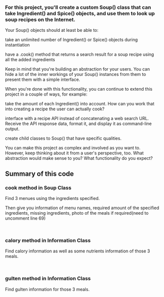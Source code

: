 <h3>For this project, you'll create a custom Soup() class that can take Ingredient() and Spice() objects, and use them to look up soup recipes on the Internet.</h3>

<p>Your Soup() objects should at least be able to:</p>

<p>take an unlimited number of Ingredient() or Spice() objects during instantiation</p>
<p>have a .cook() method that returns a search result for a soup recipe using all the added ingredients</p>
<p>Keep in mind that you're building an abstraction for your users. You can hide a lot of the inner workings of your Soup() instances from them to present them with a simple interface.</p>

<p>When you're done with this functionality, you can continue to extend this project in a couple of ways, for example:</p>

<p>take the amount of each Ingredient() into account. How can you work that into creating a recipe the user can actually cook?</p>
<p>interface with a recipe API instead of concatenating a web search URL. Receive the API response data, format it, and display it as command-line output.</p>
<p>create child classes to Soup() that have specific qualities.</p>
<p>You can make this project as complex and involved as you want to. However, keep thinking about it from a user's perspective, too. What abstraction would make sense to you? What functionality do you expect?</p>

<h2>Summary of this code</h2>

<h3>cook method in Soup Class</h3>
<p>Find 3 menues using the ingredients specified.</p>
<p>Then give you information of menu names, required amount of the specified ingredients, missing ingredients, photo of the meals if required(need to uncomment line 69)</p>
<br>
<h3>calory method in Information Class</h3>
<p>Find calory information as well as some nutrients information of those 3 meals.</p>
<br>
<h3>gulten method in Information Class</h3>
<p>Find gulten information for those 3 meals.</p>

